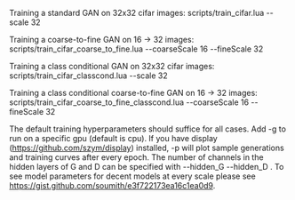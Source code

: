 Training a standard GAN on 32x32 cifar images:
  scripts/train_cifar.lua --scale 32

Training a coarse-to-fine GAN on 16 -> 32 images:
  scripts/train_cifar_coarse_to_fine.lua --coarseScale 16 --fineScale 32


Training a class conditional GAN on 32x32 cifar images:
  scripts/train_cifar_classcond.lua --scale 32

Training a class conditional coarse-to-fine GAN on 16 -> 32 images:
  scripts/train_cifar_coarse_to_fine_classcond.lua --coarseScale 16 --fineScale 32

The default training hyperparameters should suffice for all cases. 
Add -g <gpu> to run on a specific gpu (default is cpu). 
If you have display (https://github.com/szym/display) installed, -p will plot sample generations and training curves after every epoch.
The number of channels in the hidden layers of G and D can be specified with --hidden_G <numhidG> --hidden_D <numhidD>. To see model parameters for decent models at every scale please see https://gist.github.com/soumith/e3f722173ea16c1ea0d9.

